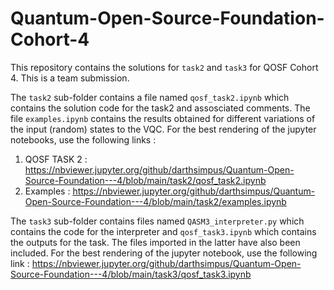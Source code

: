 # Quantum-Open-Source-Foundation-Cohort-4

This repository contains the solutions for `task2` and `task3` for QOSF Cohort 4. This is a team submission.

The `task2` sub-folder contains a file named `qosf_task2.ipynb` which contains the solution code for the task2 and assosciated comments.
The file `examples.ipynb` contains the results obtained for different variations of the input (random) states to the VQC.
For the best rendering of the jupyter notebooks, use the following links : 
1) QOSF TASK 2 : https://nbviewer.jupyter.org/github/darthsimpus/Quantum-Open-Source-Foundation---4/blob/main/task2/qosf_task2.ipynb
2) Examples : https://nbviewer.jupyter.org/github/darthsimpus/Quantum-Open-Source-Foundation---4/blob/main/task2/examples.ipynb

The `task3` sub-folder contains files named `QASM3_interpreter.py` which contains the code for the interpreter and `qosf_task3.ipynb` which contains the outputs for the task. The files imported in the latter have also been included.
For the best rendering of the jupyter notebook, use the following link :
https://nbviewer.jupyter.org/github/darthsimpus/Quantum-Open-Source-Foundation---4/blob/main/task3/qosf_task3.ipynb
